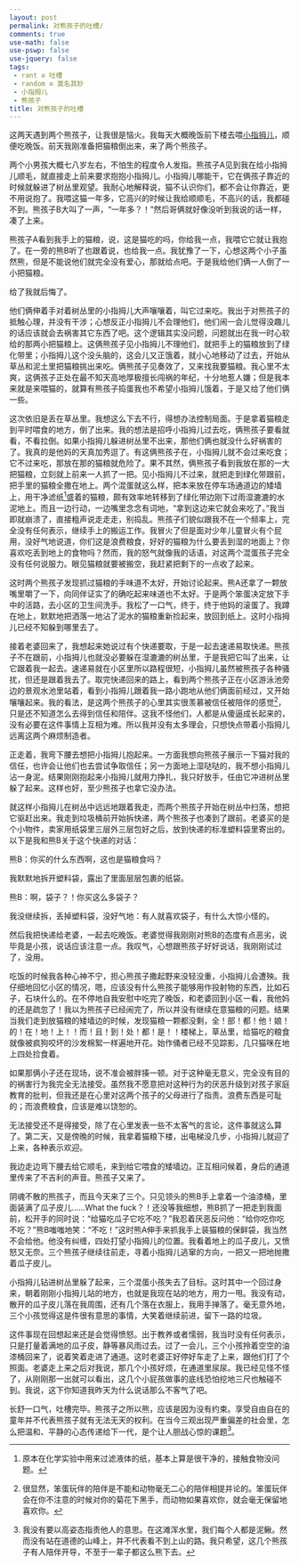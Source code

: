 ```yaml
---
layout: post
permalink: 对熊孩子的吐槽/
comments: true
use-math: false
use-pswp: false
use-jquery: false
tags:
 - rant ≌ 吐槽
 - random ≌ 莫名其妙
 - 小指拇儿
 - 熊孩子
title: 对熊孩子的吐槽
---
```


这两天遇到两个熊孩子，让我很是恼火。我每天大概晚饭前下楼去喂[小指拇儿](/about/#&gid=1&pid=2)，顺便吃晚饭。前天我刚准备把猫粮倒出来，来了两个熊孩子。

两个小男孩大概七八岁左右，不怕生的程度令人发指。熊孩子A见到我在给小指拇儿顺毛，就直接走上前来要求抱抱小指拇儿。小指拇儿哪能干，它在俩孩子靠近的时候就躲进了树丛里观望。我耐心地解释说，猫不认识你们，都不会让你靠近，更不用说抱了。我喂这猫一年多，它高兴的时候让我给顺顺毛，不高兴的话，我都碰不到。熊孩子B大叫了一声，“一年多？！”然后哥俩就好像没听到我说的话一样，凑了上来。

<!--excerpt-->

熊孩子A看到我手上的猫粮，说，这是猫吃的吗，你给我一点，我喂它它就让我抱了。在一旁的熊B听了也跟着说，也给我一点。我犹豫了一下，心想这两个小子虽然熊，但是不能说他们就完全没有爱心，那就给点吧。于是我给他们俩一人倒了一小把猫粮。

给了我就后悔了。

他们俩伸着手对着树丛里的小指拇儿大声嚷嚷着，叫它过来吃。我出于对熊孩子的抵触心理，并没有干涉；心想反正小指拇儿不会理他们，他们闹一会儿觉得没趣儿的话应该就会去祸害其它东西了吧。这个逻辑其实没问题，问题就出在我一时心软给的那两小把猫粮上。这俩熊孩子见小指拇儿不理他们，就把手上的猫粮放到了绿化带里；小指拇儿这个没头脑的，这会儿又正饿着，就小心地移动了过去，开始从草丛和泥土里把猫粮挑出来吃。俩熊孩子见奏效了，又来找我要猫粮。我心里不太爽，这俩孩子正处在最不知天高地厚极擅长闯祸的年纪，十分地惹人嫌；但是我本来就是来喂猫的，就算有熊孩子捣蛋我也不希望小指拇儿饿着，于是又给了他们俩一些。

这次依旧是丢在草丛里。我想这么下去不行，得想办法控制局面。于是拿着猫粮走到平时喂食的地方，倒了出来。我的想法是招呼小指拇儿过去吃，俩熊孩子要看就看，不看拉倒。如果小指拇儿躲进树丛里不出来，那他们俩也就没什么好祸害的了。我真的是他妈的天真加秀逗了。有这俩熊孩子在，小指拇儿就不会过来吃食；它不过来吃，那放在那的猫粮就危险了。果不其然，俩熊孩子看到我放在那的一大把猫粮，立刻就上前来一人抓了一把。见小指拇儿不过来，就把走到绿化带跟前，把手里的猫粮全撒在地上。两个混蛋就这么样，把本来放在停车场通道边的矮墙上，用干净滤纸[^paper]盛着的猫粮，颇有效率地转移到了绿化带边刚下过雨湿漉漉的水泥地上。而且一边行动，一边嘴里念念有词地，“拿到这边来它就会来吃了。”我当即就崩溃了，直接粗声说走走走，别捣乱。熊孩子们貌似跟我不在一个频率上，完全没有任何表示，继续手上的搬运工作。我冒火了但是面对少年儿童冒火有个屁用，没好气地说道，你们这是浪费粮食，好好的猫粮为什么要丢到湿的地面上？你喜欢吃丢到地上的食物吗？然而，我的怒气就像我的话语，对这两个混蛋孩子完全没有任何说服力。眼见猫粮就要被搬空，我赶紧把剩下的一点收了起来。

[^paper]: 原本在化学实验中用来过滤液体的纸，基本上算是很干净的，接触食物没问题。

这时两个熊孩子发现抓过猫粮的手味道不太好，开始讨论起来。熊A还拿了一颗放嘴里嚼了一下，向同伴证实了的确吃起来味道也不太好。于是两个笨蛋决定放下手中的活路，去小区的卫生间洗手。我松了一口气，终于，终于他妈的滚蛋了。我蹲在地上，默默地把洒落一地沾了泥水的猫粮重新捡起来，放回到纸上。这时小指拇儿已经不知躲到哪里去了。

接着老婆回来了，我想起来她说过有个快递要取，于是一起去速递易取快递。熊孩子不在跟前，小指拇儿也就没必要躲在湿漉漉的树丛里，于是我把它叫了出来，让它跟着我一起去。速递易就在小区里所以路程很短，小指拇儿虽然被熊孩子各种骚扰，但还是跟着我去了。取完快递回来的路上，看到两个熊孩子正在小区游泳池旁边的景观水池里站着，看到小指拇儿跟着我一路小跑地从他们俩面前经过，又开始嚷嚷起来。我的看法，是这两个熊孩子的心里其实很羡慕被信任被陪伴的感觉[^feel]，只是还不知道怎么去得到信任和陪伴。这我不怪他们，人都是从傻逼成长起来的，没有必要在这件事情上互相为难。所以我并没有太多理会，只想快点带着小指拇儿远离这两个麻烦制造者。

[^feel]: 很显然，笨蛋玩伴的陪伴是不能和动物毫无二心的陪伴相提并论的。笨蛋玩伴会在你不注意的时候对你的菊花下黑手，而动物如果喜欢你，就会毫无保留地喜欢你。

正走着，我弯下腰去想把小指拇儿抱起来。一方面我想向熊孩子展示一下猫对我的信任，也许会让他们也去尝试争取信任；另一方面地上湿哒哒的，我不想小指拇儿沾一身泥。结果刚刚抱起来小指拇儿就用力挣扎，我只好放手，任由它冲进树丛里躲了起来。这样也好，至少熊孩子也拿它没办法。

就这样小指拇儿在树丛中远远地跟着我走，而两个熊孩子开始在树丛中扫荡，想把它驱赶出来。我走到垃圾桶前开始拆快递，两个熊孩子也凑到了跟前。老婆买的是个小物件，卖家用纸袋里三层外三层包好之后，放到快递的标准塑料袋里寄出的。以下是我和熊B关于这个快递的对话：

熊B：你买的什么东西啊，这也是猫粮食吗？

我默默地拆开塑料袋，露出了里面层层包裹的纸袋。

熊B：啊，袋子？！你买这么多袋子？

我没继续拆，丢掉塑料袋，没好气地：有人就喜欢袋子，有什么大惊小怪的。

然后我把快递给老婆，一起去吃晚饭。老婆觉得我刚刚对熊B的态度有点恶劣，说毕竟是小孩，说话应该注意一点。我叹气，心想跟熊孩子好好说话，我刚刚试过了，没用。

吃饭的时候我各种心神不宁，担心熊孩子撒起野来没轻没重，小指拇儿会遭殃。我仔细地回忆小区的情况，嗯，应该没有什么熊孩子能够用作投射物的东西，比如石子，石块什么的。在不停地自我安慰中吃完了晚饭，和老婆回到小区一看，我他妈的还是疏忽了！我以为熊孩子已经闹完了，所以并没有继续在意猫粮的问题。结果当我们走到放猫粮的矮墙边的时候，发现猫粮一颗都没剩，全！部！都！他！娘！的！在！地！上！！而！且！到！处！都！是！！楼梯上，草丛里，给猫吃的粮食就像被疯狗咬坏的沙发棉絮一样遍地开花。始作俑者已经不见踪影，几只猫咪在地上四处捡食着。

如果那俩小子还在现场，说不准会被胖揍一顿。对于这种毫无意义，完全没有目的的祸害行为我完全无法接受。虽然我不愿意把对这种行为的厌恶升级到对孩子家庭教育的批判，但我还是在心里对这两个孩子的父母进行了指责。浪费东西是可耻的；而浪费粮食，应该是难以饶恕的。

无法接受还不是得接受，除了在心里发表一些不太客气的言论，这件事就这么算了。第二天，又是傍晚的时候，我拿着猫粮下楼，出电梯没几步，小指拇儿就迎了上来，各种表示欢迎。

我边走边弯下腰去给它顺毛，来到给它喂食的矮墙边。正互相问候着，身后的通道里传来了不吉利的声音。熊孩子又来了。

阴魂不散的熊孩子，而且今天来了三个。只见领头的熊B手上拿着一个油漆桶，里面装满了瓜子皮儿……What the fuck？！还没等我细想，熊B抓了一把走到我面前，松开手的同时说：“给猫吃瓜子它吃不吃？”我忍着厌恶反问他：“给你吃你吃不吃？”熊B嗤嗤地笑：“不吃！”这时熊A伸手来抓我手上装猫粮的保鲜袋，我当然不会给他。他没有纠缠，四处打望小指拇儿的位置。我看着地上的瓜子皮儿，又愤怒又无奈。三个熊孩子继续往前走，寻着小指拇儿逃窜的方向，一把又一把地抛撒着瓜子皮儿。

小指拇儿钻进树丛里躲了起来，三个混蛋小孩失去了目标。这时其中一个回过身来，朝着刚刚小指拇儿站的地方，也就是我现在站的地方，用力一甩。我没有动，散开的瓜子皮儿落在我周围，还有几个落在衣服上，我用手掸落了。毫无意外地，三个小孩觉得这是件很有意思的事情，大笑着继续前进，留下一路的垃圾。

这件事现在回想起来还是会觉得愤怒。出于教养或者懦弱，我当时没有任何表示，只是打量着满地的瓜子皮，静等暴风雨过去。过了一会儿，三个小孩拎着空空的油漆桶回来了，说着笑着走进了通道。这时老婆正好停好车走了上来，跟他们打了个照面。老婆走上来之后对我说，那几个小孩好烦，在通道里尿尿。我已经见怪不怪了，从刚刚那一出就可以看出，这几个小屁孩做事的底线恐怕挖地三尺也触碰不到。我说，这下你知道我昨天为什么说话那么不客气了吧。

长舒一口气，吐槽完毕。熊孩子之所以熊，应该是因为没有约束。享受自由自在的童年并不代表熊孩子就有无法无天的权利。在当今三观出现严重偏差的社会里，怎么把温和、平静的心态传递给下一代，是个让人胆战心惊的课题[^question]。

[^question]: 我没有要以高姿态指责他人的意思。在这滩浑水里，我们每个人都是泥鳅。然而没有站在道德的山峰上，并不代表看不到上山的路。我只希望，这几个熊孩子有人陪伴开导，不至于一辈子都这么熊下去。







